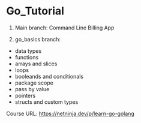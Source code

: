 # Go_Tutorial

1. Main branch:
Command Line Billing App

2. go_basics branch:
  - data types
  - functions
  - arrays and slices
  - loops
  - booleands and conditionals
  - package scope
  - pass by value
  - pointers
  - structs and custom types
  
  Course URL: https://netninja.dev/p/learn-go-golang
  
